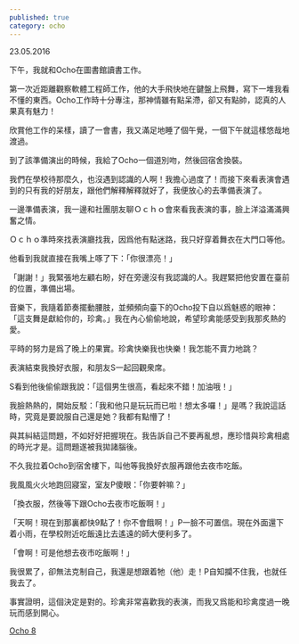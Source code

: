 ```yaml
---
published: true
category: ocho
---
```

23.05.2016

下午，我就和Ocho在圖書館讀書工作。

第一次近距離觀察軟體工程師工作，他的大手飛快地在鍵盤上飛舞，寫下一堆我看不懂的東西。Ocho工作時十分專注，那神情雖有點呆滯，卻又有點帥，認真的人果真有魅力！

欣賞他工作的呆樣，讀了一會書，我又滿足地睡了個午覺，一個下午就這樣悠哉地渡過。



到了該準備演出的時候，我給了Ocho一個道別吻，然後回宿舍換裝。

我們在學校待那麼久，也沒遇到認識的人啊！我擔心過度了！而接下來看表演會遇到的只有我的好朋友，跟他們解釋解釋就好了，我便放心的去準備表演了。

一邊準備表演，我一邊和社團朋友聊Ｏｃｈｏ會來看我表演的事，臉上洋溢滿滿興奮之情。

Ｏｃｈｏ準時來找表演廳找我，因爲他有點迷路，我只好穿着舞衣在大門口等他。

他看到我就直接在我嘴上啄了下：「你很漂亮！」

「謝謝！」我緊張地左顧右盼，好在旁邊沒有我認識的人。我趕緊把他安置在臺前的位置，準備出場。



音樂下，我隨着節奏擺動腰肢，並頻頻向臺下的Ocho投下自以爲魅惑的眼神：「這支舞是獻給你的，珍禽。」我在內心偷偷地說，希望珍禽能感受到我那炙熱的愛。

平時的努力是爲了晚上的果實。珍禽快樂我也快樂！我怎能不賣力地跳？



表演結束我換好衣服，和朋友S一起回觀衆席。

S看到他後偷偷跟我說：「這個男生很高，看起來不錯！加油哦！」

我臉熱熱的，開始反駁：「我和他只是玩玩而已啦！想太多囉！」是嗎？我說這話時，究竟是要說服自己還是她？我都有點懵了！

與其糾結這問題，不如好好把握現在。我告訴自己不要再亂想，應珍惜與珍禽相處的時光才是。這問題遂被我拋諸腦後。



不久我拉着Ocho到宿舍樓下，叫他等我換好衣服再跟他去夜市吃飯。

我風風火火地跑回寢室，室友P傻眼：「你要幹嘛？」

「換衣服，然後等下跟Ocho去夜市吃飯啊！」

「天啊！現在到那裏都快9點了！你不會餓啊！」P一臉不可置信。現在外面還下着小雨，在學校附近吃飯遠比去遙遠的師大便利多了。

「會啊！可是他想去夜市吃飯啊！」

我很累了，卻無法克制自己，我還是想跟着牠（他）走！P自知攔不住我，也就任我去了。

事實證明，這個決定是對的。珍禽非常喜歡我的表演，而我又爲能和珍禽度過一晚玩而感到開心。

[Ocho 8](https://tsainei.com/Ocho-8/)

